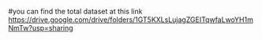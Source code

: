 #you can find the total dataset at this link 
https://drive.google.com/drive/folders/1GT5KXLsLujagZGEITqwfaLwoYH1mNmTw?usp=sharing

